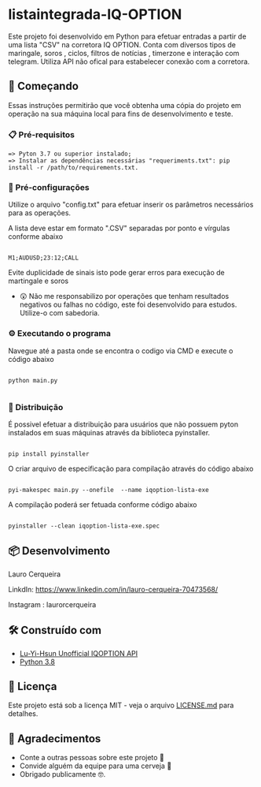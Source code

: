# listaintegrada-IQ-OPTION
Este projeto foi desenvolvido em Python para efetuar entradas a partir de uma lista "CSV" na corretora IQ OPTION. Conta com diversos tipos de maringale, soros , ciclos, filtros de notícias , timerzone e interação com telegram. Utiliza API não ofical para estabelecer conexão com a corretora.

## 🚀 Começando

Essas instruções permitirão que você obtenha uma cópia do projeto em operação na sua máquina local para fins de desenvolvimento e teste.

### 📋 Pré-requisitos

```
=> Pyton 3.7 ou superior instalado;
=> Instalar as dependências necessárias "requeriments.txt": pip install -r /path/to/requirements.txt.
```

### 🔧 Pré-configurações

Utilize o arquivo "config.txt" para efetuar inserir os parâmetros necessários para as operações.

A lista deve estar em formato ".CSV" separadas por  ponto e vírgulas conforme abaixo 

```

M1;AUDUSD;23:12;CALL

```
Evite duplicidade de sinais isto pode gerar erros para execução de martingale e soros 

*   😲  Não me responsabilizo por operações que tenham resultados negativos ou falhas no código, este foi desenvolvido para estudos. Utilize-o com sabedoria. 

### ⚙️ Executando o programa

Navegue até a pasta onde se encontra o codigo via CMD e execute o código abaixo 

```

python main.py
 
```

### 📨 Distribuição

É possivel efetuar a distribuição para usuários que não possuem pyton instalados em suas máquinas através da biblioteca pyinstaller. 

```

pip install pyinstaller 

```

O criar arquivo de especificação para compilação através do código abaixo 

```

pyi-makespec main.py --onefile  --name iqoption-lista-exe

```

A compilação poderá ser fetuada conforme código abaixo

```

pyinstaller --clean iqoption-lista-exe.spec

```

## 📦 Desenvolvimento

Lauro Cerqueira

LinkdIn: https://www.linkedin.com/in/lauro-cerqueira-70473568/

Instagram : laurorcerqueira

## 🛠️ Construído com

* [Lu-Yi-Hsun Unofficial IQOPTION API](https://github.com/Lu-Yi-Hsun/iqoptionapi)
* [Python 3.8](https://www.python.org/downloads/release/python-380/)

## 📄 Licença

Este projeto está sob a licença MIT - veja o arquivo [LICENSE.md](https://github.com/usuario/projeto/licenca) para detalhes.

## 🎁 Agradecimentos

* Conte a outras pessoas sobre este projeto 📢
* Convide alguém da equipe para uma cerveja 🍺 
* Obrigado publicamente 🤓.

